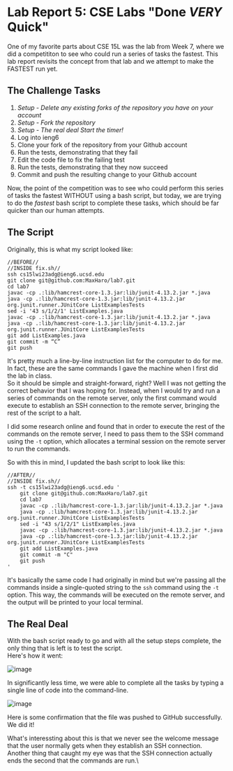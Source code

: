 # Lab Report 5: CSE Labs "Done *VERY* Quick"
One of my favorite parts about CSE 15L was the lab from Week 7, where we did a competititon to see who could run a series of tasks the fastest. This lab report revisits the concept from that lab and we attempt to make the FASTEST run yet.

## The Challenge Tasks
1. *Setup - Delete any existing forks of the repository you have on your account*
2. *Setup - Fork the repository*
3. *Setup - The real deal Start the timer!*
4. Log into ieng6
5. Clone your fork of the repository from your Github account
6. Run the tests, demonstrating that they fail
7. Edit the code file to fix the failing test
8. Run the tests, demonstrating that they now succeed
9. Commit and push the resulting change to your Github account

Now, the point of the competition was to see who could perform this series of tasks the fastest WITHOUT using a bash script, but today, we are trying to do the *fastest* bash script to complete these tasks, which should be far quicker than our human attempts.

## The Script
Originally, this is what my script looked like:

```
//BEFORE//
//INSIDE fix.sh//
ssh cs15lwi23adg@ieng6.ucsd.edu
git clone git@github.com:MaxHaro/lab7.git
cd lab7
javac -cp .:lib/hamcrest-core-1.3.jar:lib/junit-4.13.2.jar *.java
java -cp .:lib/hamcrest-core-1.3.jar:lib/junit-4.13.2.jar org.junit.runner.JUnitCore ListExamplesTests
sed -i '43 s/1/2/1' ListExamples.java
javac -cp .:lib/hamcrest-core-1.3.jar:lib/junit-4.13.2.jar *.java
java -cp .:lib/hamcrest-core-1.3.jar:lib/junit-4.13.2.jar org.junit.runner.JUnitCore ListExamplesTests
git add ListExamples.java
git commit -m “C”
git push
```

It's pretty much a line-by-line instruction list for the computer to do for me. In fact, these are the same commands I gave the machine when I first did the lab in class.\
So it should be simple and straight-forward, right? Well I was not getting the correct behavior that I was hoping for.
Instead, when I would try and run a series of commands on the remote server, only the first command would execute to establish an SSH connection to the remote server, bringing the rest of the script to a halt.

I did some research online and found that in order to execute the rest of the commands on the remote server, I need to pass them to the SSH command using the `-t` option, which allocates a terminal session on the remote server to run the commands.

So with this in mind, I updated the bash script to look like this:

```
//AFTER//
//INSIDE fix.sh//
ssh -t cs15lwi23adg@ieng6.ucsd.edu '
    git clone git@github.com:MaxHaro/lab7.git
    cd lab7
    javac -cp .:lib/hamcrest-core-1.3.jar:lib/junit-4.13.2.jar *.java
    java -cp .:lib/hamcrest-core-1.3.jar:lib/junit-4.13.2.jar org.junit.runner.JUnitCore ListExamplesTests
    sed -i "43 s/1/2/1" ListExamples.java
    javac -cp .:lib/hamcrest-core-1.3.jar:lib/junit-4.13.2.jar *.java
    java -cp .:lib/hamcrest-core-1.3.jar:lib/junit-4.13.2.jar org.junit.runner.JUnitCore ListExamplesTests
    git add ListExamples.java
    git commit -m "C"
    git push
'
```

It's basically the same code I had originally in mind but we're passing all the commands inside a single-quoted string to the `ssh` command using the `-t` option. This way, the commands will be executed on the remote server, and the output will be printed to your local terminal.

## The Real Deal

With the bash script ready to go and with all the setup steps complete, the only thing that is left is to test the script.\
Here's how it went:

![image](https://user-images.githubusercontent.com/122497486/224918501-9ee84211-2659-4e02-bf0c-7a1221969b5f.png)

In significantly less time, we were able to complete all the tasks by typing a single line of code into the command-line.

![image](https://user-images.githubusercontent.com/122497486/224919569-7996d2d9-2008-4d87-a33d-1f7a6f234d3d.png)

Here is some confirmation that the file was pushed to GitHub successfully. We did it!

What's interessting about this is that we never see the welcome message that the user normally gets when they establish an SSH connection.\
Another thing that caught my eye was that the SSH connection actually ends the second that the commands are run.\
